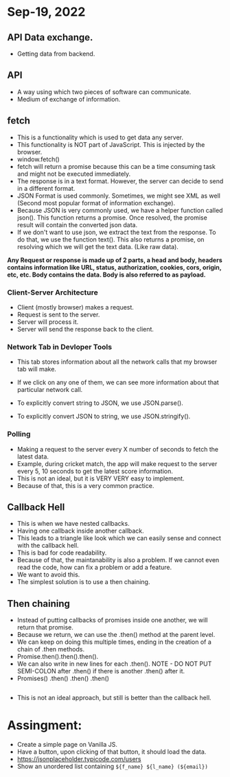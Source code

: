 # Sep-19, 2022

## API Data exchange.
- Getting data from backend.

## API
- A way using which two pieces of software can communicate.
- Medium of exchange of information.

## fetch
- This is a functionality which is used to get data any server.
- This functionality is NOT part of JavaScript. This is injected by the browser.
- window.fetch()
- fetch will return a promise because this can be a time consuming task and might not be executed immediately.
- The response is in a text format. However, the server can decide to send in a different format.
- JSON Format is used commonly. Sometimes, we might see XML as well (Second most popular format of information exchange).
- Because JSON is very commonly used, we have a helper function called json(). This function returns a promise. Once resolved, the promise result will contain the converted json data.
- If we don't want to use json, we extract the text from the response. To do that, we use the function text(). This also returns a promise, on resolving which we will get the text data. (Like raw data).


**Any Request or response is made up of 2 parts, a head and body, headers contains information like URL, status, authorization, cookies, cors, origin, etc, etc. Body contains the data. Body is also referred to as payload.**

### Client-Server Architecture
- Client (mostly browser) makes a request.
- Request is sent to the server.
- Server will process it.
- Server will send the response back to the client.

### Network Tab in Devloper Tools
- This tab stores information about all the network calls that my browser tab will make.
- If we click on any one of them, we can see more information about that particular network call.

- To explicitly convert string to JSON, we use JSON.parse().
- To explicitly convert JSON to string, we use JSON.stringify().

### Polling
- Making a request to the server every X number of seconds to fetch the latest data.
- Example, during cricket match, the app will make request to the server every 5, 10 seconds to get the latest score information.
- This is not an ideal, but it is VERY VERY easy to implement.
- Because of that, this is a very common practice.

## Callback Hell
- This is when we have nested callbacks.
- Having one callback inside another callback.
- This leads to a triangle like look which we can easily sense and connect with the callback hell.
- This is bad for code readability.
- Because of that, the maintanability is also a problem. If we cannot even read the code, how can fix a problem or add a feature.
- We want to avoid this.
- The simplest solution is to use a then chaining.

## Then chaining 
- Instead of putting callbacks of promises inside one another, we will return that promise.
- Because we return, we can use the .then() method at the parent level.
- We can keep on doing this multiple times, ending in the creation of a chain of .then methods.
- Promise.then().then().then().
- We can also write in new lines for each .then(). NOTE - DO NOT PUT SEMI-COLON after .then() if there is another .then() after it.
- Promises()
    .then()
    .then()
    .then()
    ```

- This is not an ideal approach, but still is better than the callback hell.

# Assingment:
- Create a simple page on Vanilla JS.
- Have a button, upon clicking of that button, it should load the data.
- https://jsonplaceholder.typicode.com/users
- Show an unordered list containing `${f_name} ${l_name} (${email})`

